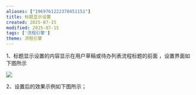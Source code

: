 ```yaml
---
aliases: ["1969761222370451151"]
title: 标题显示设置
created: 2025-07-15
modified: 2025-07-15
tags: ['流程引擎']
theme: 流程引擎
---
```


1、标题显示设置的内容显示在用户草稿或待办列表流程标题的前面 ，设置界面如下图所示

![](https://myhelpdoc.oss-cn-heyuan.aliyuncs.com/mdimages/a6ae4a89d55c317fa9bac781f69d70da.jpg)

2、设置后的效果示例如下图所示；

